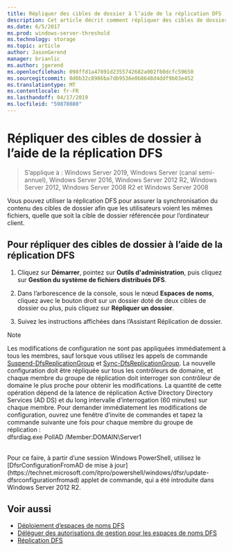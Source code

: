 ```yaml
---
title: Répliquer des cibles de dossier à l’aide de la réplication DFS
description: Cet article décrit comment répliquer des cibles de dossier à l’aide de la réplication DFS
ms.date: 6/5/2017
ms.prod: windows-server-threshold
ms.technology: storage
ms.topic: article
author: JasonGerend
manager: brianlic
ms.author: jgerend
ms.openlocfilehash: 098ffd1a47891d2355742682a002f80dcfc59650
ms.sourcegitcommit: 0d0b32c8986ba7db9536e0b8648d4ddf9b03e452
ms.translationtype: MT
ms.contentlocale: fr-FR
ms.lasthandoff: 04/17/2019
ms.locfileid: "59878080"
---
```

# <a name="replicate-folder-targets-using-dfs-replication"></a>Répliquer des cibles de dossier à l’aide de la réplication DFS

> S’applique à : Windows Server 2019, Windows Server (canal semi-annuel), Windows Server 2016, Windows Server 2012 R2, Windows Server 2012, Windows Server 2008 R2 et Windows Server 2008

Vous pouvez utiliser la réplication DFS pour assurer la synchronisation du contenu des cibles de dossier afin que les utilisateurs voient les mêmes fichiers, quelle que soit la cible de dossier référencée pour l’ordinateur client.

## <a name="to-replicate-folder-targets-using-dfs-replication"></a>Pour répliquer des cibles de dossier à l’aide de la réplication DFS

1.  Cliquez sur **Démarrer**, pointez sur **Outils d'administration**, puis cliquez sur **Gestion du système de fichiers distribués DFS**.

2.  Dans l’arborescence de la console, sous le nœud **Espaces de noms**, cliquez avec le bouton droit sur un dossier doté de deux cibles de dossier ou plus, puis cliquez sur **Répliquer un dossier**.

3.  Suivez les instructions affichées dans l’Assistant Réplication de dossier.

> [!NOTE]
> Les modifications de configuration ne sont pas appliquées immédiatement à tous les membres, sauf lorsque vous utilisez les appels de commande [Suspend-DfsReplicationGroup](https://technet.microsoft.com/itpro/powershell/windows/dfsr/suspend-dfsreplicationgroup) et [Sync-DfsReplicationGroup](https://technet.microsoft.com/itpro/powershell/windows/dfsr/sync-dfsreplicationgroup). La nouvelle configuration doit être répliquée sur tous les contrôleurs de domaine, et chaque membre du groupe de réplication doit interroger son contrôleur de domaine le plus proche pour obtenir les modifications. La quantité de cette opération dépend de la latence de réplication Active Directory Directory Services (AD DS) et du long intervalle d’interrogation (60 minutes) sur chaque membre. Pour demander immédiatement les modifications de configuration, ouvrez une fenêtre d’invite de commandes et tapez la commande suivante une fois pour chaque membre du groupe de réplication : <br /> dfsrdiag.exe PollAD /Member:DOMAIN\Server1
<br />
Pour ce faire, à partir d’une session Windows PowerShell, utilisez le [DfsrConfigurationFromAD de mise à jour](https://technet.microsoft.com/itpro/powershell/windows/dfsr/update-dfsrconfigurationfromad) applet de commande, qui a été introduite dans Windows Server 2012 R2.

## <a name="see-also"></a>Voir aussi

-   [Déploiement d’espaces de noms DFS](deploying-dfs-namespaces.md)
-   [Déléguer des autorisations de gestion pour les espaces de noms DFS](delegate-management-permissions-for-dfs-namespaces.md)
-   [Réplication DFS](../dfs-replication/dfsr-overview.md)